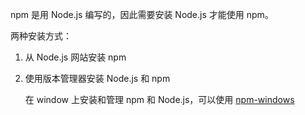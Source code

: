 npm 是用 Node.js 编写的，因此需要安装 Node.js 才能使用 npm。



两种安装方式：

1. 从 Node.js 网站安装 npm

2. 使用版本管理器安装 Node.js 和 npm

   在 window 上安装和管理 npm 和 Node.js，可以使用 [npm-windows](https://github.com/coreybutler/nvm-windows)